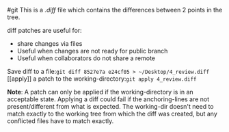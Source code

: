 #git 
This is a *.diff* file which contains the differences between 2 points in the tree.

diff patches are useful for:
- share changes via files
- Useful when changes are not ready for public branch
- Useful when collaborators do not share a remote

Save diff to a file:`git diff 8527e7a e24cf05 > ~/Desktop/4_review.diff`
[[apply]] a patch to the working-directory:`git apply 4_review.diff`

**Note**: A patch can only be applied if the working-directory is in an acceptable 
state. Applying a diff could fail if the anchoring-lines are not present/different 
from what is expected. The working-dir doesn't need to match exactly to the 
working tree from which the diff was created, but any conflicted files have to match exactly.
